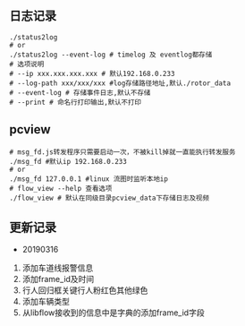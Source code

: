 ## 日志记录
```shell
./status2log
# or
./status2log --event-log # timelog 及 eventlog都存储
# 选项说明
# --ip xxx.xxx.xxx.xxx # 默认192.168.0.233
# --log-path xxx/xxx/xxx #log存储路径地址,默认./rotor_data
# --event-log # 存储事件日志,默认不存储
# --print # 命名行打印输出,默认不打印
```

## pcview
```shell
# msg_fd.js转发程序只需要启动一次，不被kill掉就一直能执行转发服务
./msg_fd #默认ip 192.168.0.233 
# or
./msg_fd 127.0.0.1 #linux 流图时监听本地ip
# flow_view --help 查看选项
./flow_view # 默认在同级目录pcview_data下存储日志及视频
```
## 更新记录
* 20190316
1. 添加车道线报警信息
1. 添加frame_id及时间
1. 行人回归框关键行人粉红色其他绿色
1. 添加车辆类型
1. 从libflow接收到的信息中是字典的添加frame_id字段 